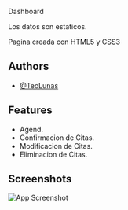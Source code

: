 Dashboard

Los datos son estaticos.

Pagina creada con HTML5 y CSS3


## Authors

- [@TeoLunas](https://github.com/TeoLunas)


## Features

- Agend.
- Confirmacion de Citas.
- Modificacion de Citas.
- Eliminacion de Citas.

## Screenshots

![App Screenshot](https://via.placeholder.com/468x300?text=App+Screenshot+Here)

